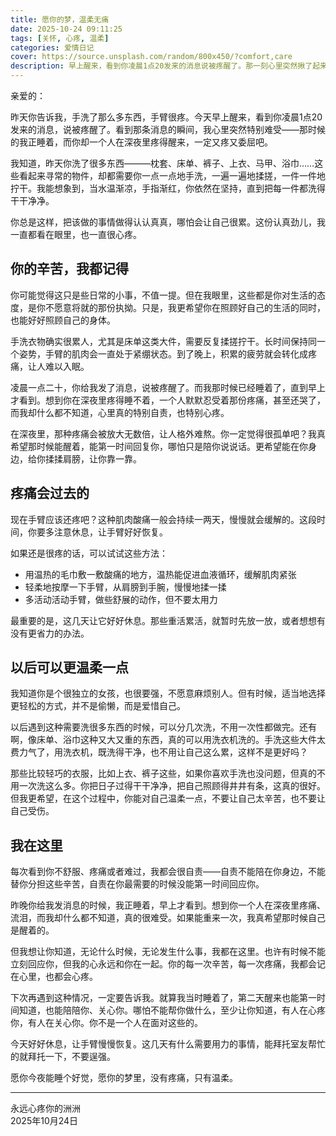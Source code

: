 ```yaml
---
title: 愿你的梦，温柔无痛
date: 2025-10-24 09:11:25
tags: [关怀, 心疼, 温柔]
categories: 爱情日记
cover: https://source.unsplash.com/random/800x450/?comfort,care
description: 早上醒来，看到你凌晨1点20发来的消息说被疼醒了。那一刻心里突然揪了起来，恨不能立刻飞到你身边。
---
```


亲爱的：

昨天你告诉我，手洗了那么多东西，手臂很疼。今天早上醒来，看到你凌晨1点20发来的消息，说被疼醒了。看到那条消息的瞬间，我心里突然特别难受——那时候的我正睡着，而你却一个人在深夜里疼得醒来，一定又疼又委屈吧。

我知道，昨天你洗了很多东西———枕套、床单、裤子、上衣、马甲、浴巾……这些看起来寻常的物件，却都需要你一点一点地手洗，一遍一遍地揉搓，一件一件地拧干。我能想象到，当水温渐凉，手指渐红，你依然在坚持，直到把每一件都洗得干干净净。

你总是这样，把该做的事情做得认认真真，哪怕会让自己很累。这份认真劲儿，我一直都看在眼里，也一直很心疼。

<!-- more -->

## 你的辛苦，我都记得

你可能觉得这只是些日常的小事，不值一提。但在我眼里，这些都是你对生活的态度，是你不愿意将就的那份执拗。只是，我更希望你在照顾好自己的生活的同时，也能好好照顾自己的身体。

手洗衣物确实很累人，尤其是床单这类大件，需要反复揉搓拧干。长时间保持同一个姿势，手臂的肌肉会一直处于紧绷状态。到了晚上，积累的疲劳就会转化成疼痛，让人难以入眠。

凌晨一点二十，你给我发了消息，说被疼醒了。而我那时候已经睡着了，直到早上才看到。想到你在深夜里疼得睡不着，一个人默默忍受着那份疼痛，甚至还哭了，而我却什么都不知道，心里真的特别自责，也特别心疼。

在深夜里，那种疼痛会被放大无数倍，让人格外难熬。你一定觉得很孤单吧？我真希望那时候能醒着，能第一时间回复你，哪怕只是陪你说说话。更希望能在你身边，给你揉揉肩膀，让你靠一靠。

## 疼痛会过去的

现在手臂应该还疼吧？这种肌肉酸痛一般会持续一两天，慢慢就会缓解的。这段时间，你要多注意休息，让手臂好好恢复。

如果还是很疼的话，可以试试这些方法：

- 用温热的毛巾敷一敷酸痛的地方，温热能促进血液循环，缓解肌肉紧张
- 轻柔地按摩一下手臂，从肩膀到手腕，慢慢地揉一揉
- 多活动活动手臂，做些舒展的动作，但不要太用力

最重要的是，这几天让它好好休息。那些重活累活，就暂时先放一放，或者想想有没有更省力的办法。

## 以后可以更温柔一点

我知道你是个很独立的女孩，也很要强，不愿意麻烦别人。但有时候，适当地选择更轻松的方式，并不是偷懒，而是爱惜自己。

以后遇到这种需要洗很多东西的时候，可以分几次洗，不用一次性都做完。还有啊，像床单、浴巾这种又大又重的东西，真的可以用洗衣机洗的。手洗这些大件太费力气了，用洗衣机，既洗得干净，也不用让自己这么累，这样不是更好吗？

那些比较轻巧的衣服，比如上衣、裤子这些，如果你喜欢手洗也没问题，但真的不用一次洗这么多。你把日子过得干干净净，把自己照顾得井井有条，这真的很好。但我更希望，在这个过程中，你能对自己温柔一点，不要让自己太辛苦，也不要让自己受伤。

## 我在这里

每次看到你不舒服、疼痛或者难过，我都会很自责——自责不能陪在你身边，不能替你分担这些辛苦，自责在你最需要的时候没能第一时间回应你。

昨晚你给我发消息的时候，我正睡着，早上才看到。想到你一个人在深夜里疼痛、流泪，而我却什么都不知道，真的很难受。如果能重来一次，我真希望那时候自己是醒着的。

但我想让你知道，无论什么时候，无论发生什么事，我都在这里。也许有时候不能立刻回应你，但我的心永远和你在一起。你的每一次辛苦，每一次疼痛，我都会记在心里，也都会心疼。

下次再遇到这种情况，一定要告诉我。就算我当时睡着了，第二天醒来也能第一时间知道，也能陪陪你、关心你。哪怕不能帮你做什么，至少让你知道，有人在心疼你，有人在关心你。你不是一个人在面对这些的。

今天好好休息，让手臂慢慢恢复。这几天有什么需要用力的事情，能拜托室友帮忙的就拜托一下，不要逞强。

愿你今夜能睡个好觉，愿你的梦里，没有疼痛，只有温柔。

---

永远心疼你的洲洲  
2025年10月24日
